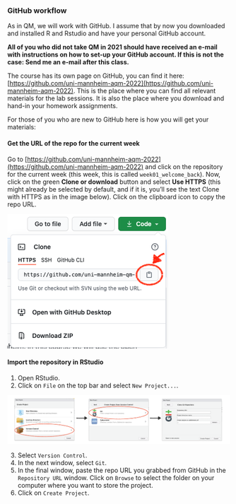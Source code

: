 ### GitHub workflow

As in QM, we will work with GitHub. I assume that by now you downloaded and installed R and Rstudio and have your personal GitHub account.

**All of you who did not take QM in 2021 should have received an e-mail with instructions on how to set-up your GitHub account. If this is not the case: Send me an e-mail after this class.**

The course has its own page on GitHub, you can find it here: [https://github.com/uni-mannheim-aqm-2022](https://github.com/uni-mannheim-aqm-2022). This is the place where you can find all relevant materials for the lab sessions. It is also the place where you download and hand-in your homework assignments. 

For those of you who are new to GitHub here is how you will get your materials:

#### Get the URL of the repo for the current week

Go to [https://github.com/uni-mannheim-aqm-2022](https://github.com/uni-mannheim-aqm-2022) and click on the repository for the current week (this week, this is called `week01_welcome_back`). Now, click on the green **Clone or download** button and select **Use HTTPS** (this might already be selected by default, and if it is, you’ll see the text Clone with HTTPS as in the image below). Click on the clipboard icon to copy the repo URL.

![](images/github_clone.png)

#### Import the repository in RStudio

  1. Open RStudio.
  2. Click on `File` on the top bar and select `New Project...`.

![](images/new_project.png)

  3. Select `Version Control`. 
  4. In the next window, select `Git`.
  5. In the final window, paste the repo URL you grabbed from GitHub in the `Repository URL` window. Click on `Browse` to select the folder on your computer where you want to store the project.
  6. Click on `Create Project`.